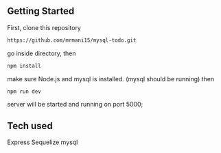 ## Getting Started

First, clone this repository

```bash
https://github.com/mrmani15/mysql-todo.git
```

go inside directory, then

```bash
npm install
```

make sure Node.js and mysql is installed. (mysql should be running) then

```bash
npm run dev
```

server will be started and running on port 5000;

## Tech used

Express
Sequelize
mysql
